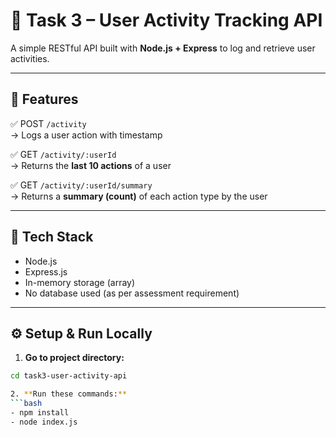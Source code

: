 # 🧩 Task 3 – User Activity Tracking API

A simple RESTful API built with **Node.js + Express** to log and retrieve user activities.

---

## 📌 Features

✅ POST `/activity`  
→ Logs a user action with timestamp

✅ GET `/activity/:userId`  
→ Returns the **last 10 actions** of a user

✅ GET `/activity/:userId/summary`  
→ Returns a **summary (count)** of each action type by the user

---

## 🚀 Tech Stack

- Node.js
- Express.js
- In-memory storage (array)
- No database used (as per assessment requirement)

---

## ⚙️ Setup & Run Locally

1. **Go to project directory:**

````bash
cd task3-user-activity-api

2. **Run these commands:**
```bash
- npm install
- node index.js

````
